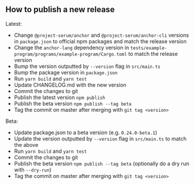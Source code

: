 ## How to publish a new release

Latest:

- Change `@project-serum/anchor` and `@project-serum/anchor-cli` versions in `package.json` to official npm packages and match the release version
- Change the `anchor-lang` dependency version in `tests/example-program/programs/example-program/Cargo.toml` to match the release version
- Bump the version outputted by `--version` flag in `src/main.ts`
- Bump the package version in `package.json`
- Run `yarn build` and `yarn test`
- Update CHANGELOG.md with the new version
- Commit the changes to git
- Publish the latest version `npm publish`
- Publish the beta version `npm publish --tag beta`
- Tag the commit on master after merging with `git tag <version>`

Beta:

- Update package.json to a beta version (e.g. `0.24.0-beta.1`)
- Update the version outputted by `--version` flag in `src/main.ts` to match the above
- Run `yarn build` and `yarn test`
- Commit the changes to git
- Publish the beta version `npm publish --tag beta` (optionally do a dry run with `--dry-run`)
- Tag the commit on master after merging with `git tag <version>`
